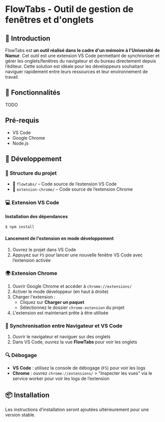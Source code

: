 # FlowTabs - Outil de gestion de fenêtres et d'onglets

## 📌 Introduction

FlowTabs est **un outil réalisé dans le cadre d'un mémoire à l'Université de Namur**. Cet outil est une extension VS Code permettant de synchroniser et gérer les onglets/fenêtres du navigateur et du bureau directement depuis l’éditeur. Cette solution est idéale pour les développeurs souhaitant naviguer rapidement entre leurs ressources et leur environnement de travail.

## 🚀 Fonctionnalités

TODO


## Pré-requis

- VS Code
- Google Chrome
- Node.js

## 🔨 Développement

### 🧱 Structure du projet
- 📁 `flowtabs/` – Code source de l’extension VS Code
- 📁 `extension-chrome/` – Code source de l’extension Chrome

### 💻 Extension VS Code

#### Installation des dépendances

```bash
$ npm install
```

#### Lancement de l'extension en mode développement

1. Ouvrez le projet dans VS Code
2. Appuyez sur `F5` pour lancer une nouvelle fenêtre VS Code avec l’extension activée

### 🌍 Extension Chrome

1. Ouvrir Google Chrome et accéder à `chrome://extensions/`
2. Activer le mode développeur (en haut à droite)
3. Charger l'extension :
   - Cliquez sur **Charger un paquet**
   - Sélectionnez le dossier `chrome-extension` du projet
4. L'extension est maintenant prête à être utilisée

### 🔄 Synchronisation entre Navigateur et VS Code

1. Ouvrir le navigateur et naviguer sur des onglets
2. Dans VS Code, ouvrez la vue **FlowTabs** pour voir les onglets

### 🔍 Débogage

- **VS Code** : utilisez la console de débogage (`F5`) pour voir les logs
- **Chrome** : ouvrez `chrome://extensions/` > "Inspecter les vues" via le service worker pour voir les logs de l’extension


## 📦 Installation

Les instructions d’installation seront ajoutées ultérieurement pour une version stable.
